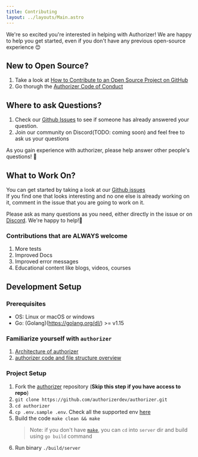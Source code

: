 ```yaml
---
title: Contributing
layout: ../layouts/Main.astro
---
```


We're so excited you're interested in helping with Authorizer! We are happy to help you get started, even if you don't have any previous open-source experience :blush:

## New to Open Source?

1. Take a look at [How to Contribute to an Open Source Project on GitHub](https://egghead.io/courses/how-to-contribute-to-an-open-source-project-on-github)
2. Go thorugh the [Authorizer Code of Conduct](https://github.com/authorizerdev/authorizer/blob/main/.github/CODE_OF_CONDUCT.md)

## Where to ask Questions?

1. Check our [Github Issues](https://github.com/authorizerdev/authorizer/issues) to see if someone has already answered your question.
2. Join our community on Discord(TODO: coming soon) and feel free to ask us your questions

As you gain experience with authorizer, please help answer other people's questions! :pray:

## What to Work On?

You can get started by taking a look at our [Github issues](https://github.com/authorizerdev/authorizer/issues)  
If you find one that looks interesting and no one else is already working on it, comment in the issue that you are going to work on it.

Please ask as many questions as you need, either directly in the issue or on [Discord](). We're happy to help!:raised_hands:

### Contributions that are ALWAYS welcome

1. More tests
2. Improved Docs
3. Improved error messages
4. Educational content like blogs, videos, courses

## Development Setup

### Prerequisites

- OS: Linux or macOS or windows
- Go: (Golang)(https://golang.org/dl/) >= v1.15

### Familiarize yourself with `authorizer`

1. [Architecture of authorizer](TODO)
2. [authorizer code and file structure overview](TODO)

### Project Setup

1. Fork the [authorizer](https://github.com/authorizerdev/authorizer) repository (**Skip this step if you have access to repo**)
2. `git clone https://github.com/authorizerdev/authorizer.git`
3. `cd authorizer`
4. `cp .env.sample .env`. Check all the supported env [here](TODO)
5. Build the code `make clean && make`
   > Note: if you don't have [`make`](https://www.ibm.com/docs/en/aix/7.2?topic=concepts-make-command), you can `cd` into `server` dir and build using `go build` command
6. Run binary `./build/server`
